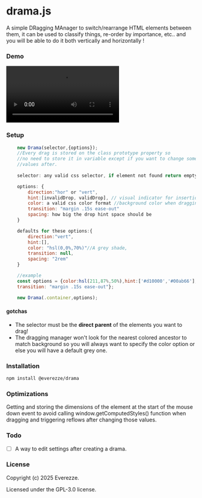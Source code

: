 # drama.js

A simple DRagging MAnager to switch/rearrange HTML elements between them,
it can be used to classify things, re-order by importance, etc.. and you will be
able to do it both vertically and horizontally !

### Demo

![](/assets/drama_demo.mp4)

### Setup

```js
    new Drama(selector,{options});
    //Every drag is stored on the class prototype property so
    //no need to store it in variable except if you want to change some
    //values after.
    
    selector: any valid css selector, if element not found return empty object.

    options: {
        direction:"hor" or "vert",
        hint:[invalidDrop, validDrop], // visual indicator for insertion
        color: a valid css color format //background color when dragging element
        transition: "margin .15s ease-out"
        spacing: how big the drop hint space should be
    }

    defaults for these options:{
        direction:"vert",
        hint:[],
        color: "hsl(0,0%,70%)"//A grey shade,
        transition: null,
        spacing: "2rem"
    }

    //example
    const options = {color:hsl(211,87%,50%),hint:['#d10000','#00ab66'],
    transition: "margin .15s ease-out"};

    new Drama(.container,options);
```

#### gotchas
* The selector must be the **direct parent** of the elements you want to drag!
* The dragging manager won't look for the nearest colored ancestor to match
background so you will always want to specify the color option or else you
will have a default grey one.

### Installation

```sh
npm install @everezze/drama
```

### Optimizations

Getting and storing the dimensions of the element at the start of the
mouse down event to avoid calling window.getComputedStyles() function when
dragging and triggering reflows after changing those values.


### Todo

- [ ] A way to edit settings after creating a drama.

### License

Copyright (c) 2025 Everezze.

Licensed under the GPL-3.0 license.
